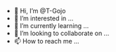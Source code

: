 - 👋 Hi, I’m @T-Gojo
- 👀 I’m interested in ...
- 🌱 I’m currently learning ...
- 💞️ I’m looking to collaborate on ...
- 📫 How to reach me ...

<!---
T-Gojo/T-Gojo is a ✨ special ✨ repository because its `README.md` (this file) appears on your GitHub profile.
You can click the Preview link to take a look at your changes.
--->
